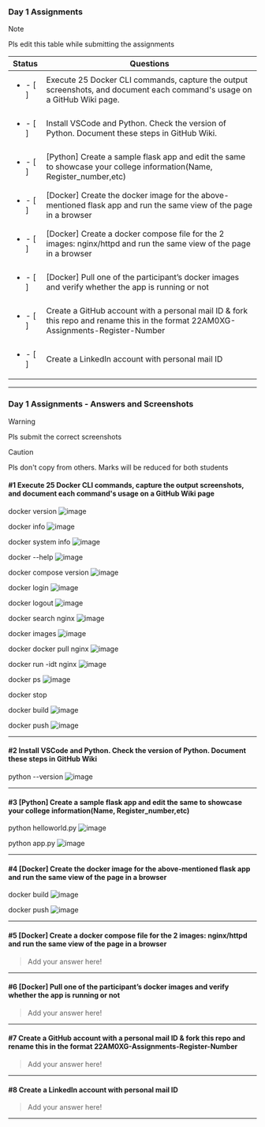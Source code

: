 ### Day 1 Assignments

> [!NOTE]
> Pls edit this table while submitting the assignments

| Status         | Questions     | 
|----------------|---------------|
| <ul><li>- [ ] </li></ul> | Execute 25 Docker CLI commands, capture the output screenshots, and document each command's usage on a GitHub Wiki page. |
| <ul><li>- [ ] </li></ul> | Install VSCode and Python. Check the version of Python. Document these steps in GitHub Wiki. |
| <ul><li>- [ ] </li></ul> | [Python] Create a sample flask app and edit the same to showcase your college information(Name, Register_number,etc) |
| <ul><li>- [ ] </li></ul> | [Docker] Create the docker image for the above-mentioned flask app and run the same view of the page in a browser |
| <ul><li>- [ ] </li></ul> | [Docker] Create a docker compose file for the 2 images: nginx/httpd and run the same view of the page in a browser |
| <ul><li>- [ ] </li></ul> | [Docker] Pull one of the participant’s docker images and verify whether the app is running or not  |
| <ul><li>- [ ] </li></ul> | Create a GitHub account with a personal mail ID & fork this repo and rename this in the format 22AM0XG-Assignments-Register-Number  |
| <ul><li>- [ ] </li></ul> | Create a LinkedIn account with personal mail ID  |

***

### Day 1 Assignments - Answers and Screenshots

> [!WARNING]
> Pls submit the correct screenshots

> [!CAUTION]
> Pls don't copy from others. Marks will be reduced for both students

#### #1 Execute 25 Docker CLI commands, capture the output screenshots, and document each command's usage on a GitHub Wiki page

docker version
![image](https://github.com/user-attachments/assets/c6a11dbd-e0a8-411e-bf15-8731678de19f)

docker info
![image](https://github.com/user-attachments/assets/cd6f48de-b09b-472f-9d84-4f39303789d8)

docker system info
![image](https://github.com/user-attachments/assets/2822b684-d1b3-446c-bdbd-9203d74aaecb)

docker --help
![image](https://github.com/user-attachments/assets/037330b9-05c1-4792-ab85-3f8a49ec430a)

docker compose version
![image](https://github.com/user-attachments/assets/94dcf012-2955-4cba-a34f-d55b2d871b60)

docker login
![image](https://github.com/user-attachments/assets/f1eb99d5-ae60-4255-b60a-40ca59d4e457)

docker logout
![image](https://github.com/user-attachments/assets/e0334bba-946d-497e-bd2c-ad8c59db0e52)

docker search nginx
![image](https://github.com/user-attachments/assets/30658559-bf4e-4484-9762-4c99b028b0cd)

docker images
![image](https://github.com/user-attachments/assets/56f9f01c-f5ac-47e9-afe9-f0fefc8870b1)

docker docker pull nginx
![image](https://github.com/user-attachments/assets/c7ae6297-8109-41f8-90b4-93194ec9d385)

docker run -idt nginx
![image](https://github.com/user-attachments/assets/bd047b26-9d0c-4cec-98a8-a2b01dfaf32b)

docker ps 
![image](https://github.com/user-attachments/assets/c2ff31da-c87a-49d0-b037-7a37f66033e3)

docker stop

docker build
![image](https://github.com/user-attachments/assets/331d5bfd-c385-4c0f-bb5c-19663c133cbd)

docker push
![image](https://github.com/user-attachments/assets/900fd72e-8bac-446e-80d3-8e0d1b2b7860)


***

#### #2 Install VSCode and Python. Check the version of Python. Document these steps in GitHub Wiki

python --version
![image](https://github.com/user-attachments/assets/6b60b799-558a-4907-96ac-d46e67902d16)

***

#### #3 [Python] Create a sample flask app and edit the same to showcase your college information(Name, Register_number,etc)

python helloworld.py
![image](https://github.com/user-attachments/assets/5e5102c5-b8a5-4ebb-8ab9-4a733e600158)

python app.py
![image](https://github.com/user-attachments/assets/cc475633-a0c6-4ec2-8ead-42c3fb9419bd)


***

#### #4 [Docker] Create the docker image for the above-mentioned flask app and run the same view of the page in a browser

docker build
![image](https://github.com/user-attachments/assets/d6cf0968-d54b-4775-9fc2-c04c19f52c9a)

docker push
![image](https://github.com/user-attachments/assets/4c3654a4-0210-4bae-8d33-b5666a149b1a)

***

#### #5 [Docker] Create a docker compose file for the 2 images: nginx/httpd and run the same view of the page in a browser
> Add your answer here!

***

#### #6 [Docker] Pull one of the participant’s docker images and verify whether the app is running or not
> Add your answer here!

***

#### #7 Create a GitHub account with a personal mail ID & fork this repo and rename this in the format 22AM0XG-Assignments-Register-Number
> Add your answer here!

***

#### #8 Create a LinkedIn account with personal mail ID
> Add your answer here!

***
